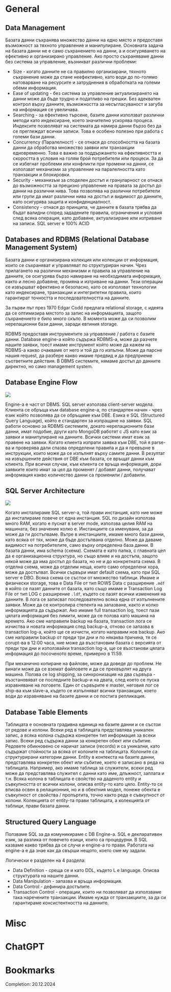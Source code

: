 # General
## Data Management
Базата данни съхранява множество данни на едно място и предоставя възможност за тяхното управление и манипулиране. Основната задача на базата данни не е само съхранението на данни, а и осигуряването на ефективно и организирано управление. Ако просто съхраняваме данни без система за управление, възникват различни проблеми:
- Size - когато данните не са правилно организирани, тяхното съхранение може да стане неефективно, като води до по-голямо натоварване на ресурсите и затруднения в обработката на големи обеми информация.
- Ease of updating - без система за управление актуализирането на данни може да бъде трудно и податливо на грешки. Без адекватен контрол върху данните, възможността за несъгласуваност и загуба на информация се увеличава.
- Searching - за ефективно търсене, базите данни използват различни методи като индексиране, което значително ускорява процеса. Индексите позволяват на системата да намира данни бързо без да се преглеждат всички записи. Това е особено полезно при работа с големи бази данни.
- Concurrency (Паралелност) - се отнася до способността на базата данни да обработва множество заявки или транзакции едновременно. Това е важно за поддържането на ефективността и скоростта в условия на голям брой потребители или процеси. За да се избегнат проблеми или конфликти при промени на данни, се използват механизми за управление на паралелността като транзакции и блокировки.
- Security - механизъм за споделен достъп и грануларност се отнася до възможността за прецизно управление на правата за достъп до данни на различни нива. Това позволява на различни потребители или групи да имат различни нива на достъп и видимост до данните, като осигурява защита и конфиденциалност.
- Consistency - отнася до принципа, че данните в базата трябва да бъдат валидни според зададените правила, ограничения и условия след всяка операция, като добавяне, актуализиране или изтриване на записи. SQL server е 100% ACID
## Databases and RDBMS (Relational Database Management System)
Базата данни е организирана колекция или колекции от информация, които се съхраняват и управляват по структуриран начин. Чрез прилагането на различни механизми и правила за управление на данните, се осигурява бързо намиране на необходимата информация, както и лесно добавяне, промяна и изтриване на данни. Тези операции се извършват ефективно и безопасно, като се използват технологии като индексиране, транзакции и интегритетни правила, които гарантират точността и последователността на данните.

За първи път през 1970 Edgar Codd предлага relational storage, с идеята да се оптимизира мястото за запис на информацията, защото съхранението е било много скъпо. В момента може да си позволим нерелационни бази данни, заради евтиния storage.

RDBMS предоставя инструментите за управление / работа с базите данни. Database engine-a който съдържа RDBMS-a, може да разчете нашите заявки, тоест имаме инструмент който може да кажем на RDBMS-a какво очакваме от него и той да го изпълни. Може да парсне нашия request, да разбере какво имаме предвид и да предприеме съответните действия. В DBMS системите, нямаме достъп до данните директно, но само management system.
## Database Engine Flow
![](Pasted%20image%2020241218213017.png)

Engine-a е част от DBMS. SQL server използва client-server модела. Клиента се обръща към database engine-a, по стандартен начин - чрез език който позволява да се обръщаме към DBE. Езика е SQL (Structured Query Language), който е стандартен за изпращане на заявки. SQL работи основно за RDBMS системите, докато нерелационните бази данни, имат подобие, други като MongoDB работят с JS като език за заявки и манипулиране на данните. Всички системи имат език за правене на заявки.
Когато клиента изпрати заявка към DBE, той я parse-ва и проверява дали спазва определени правила и да я превърне в инструкции, които може да се изпълнят върху самите данни. В резултат на извършените действия от DBE към базата, се връщат данни към клиента. 
При всички случаи, към клиента се връща информация, дори заявките които имат за цел да променят / добавят данни, получават информация какво количество данни са променили / добавили.
## SQL Server Architecture
![](Pasted%20image%2020241218212940.png)

Когато инсталираме SQL server-a, той прави инстанция, като ние може да инсталираме повече от една инстанция. SQL по дизайн използва много RAM, когато е пуснат в server mode, използва целия RAM на машината, без значение колко е. Инстанциите са именувани, за да може да ги достъпваме.
Вътре в инстанциите, имаме много бази данни, като всяка от тях, може да бъде достъпвана отделно. Може да даваме видимост на потребителите, само върху определена база данни.
В базата данни, има schema (схема). Схемата е като папка, с главната цел да е организационна структура, но също влияе и на достъпа, защото някой може да има достъп до базата, но не и до конкретната схема. В отделна схема, може да отделим неща, които само определени хора, може да достъпват. Всички сървъри имат default схема, като при SQL server е DBO.
Всяка схема се състои от множество таблици.
Имаме и физически storage, това е Data File от тип ROWS Data с разширение `.mdf` в който се пазят данните от базата, като също имаме и Transaction Log File от тип LOG с разширение `.ldf`, където се пазят всички изменения на данните. В лога се записват последователно всяка една от изпълнените заявки. Може да се контролира степента на запазване, както и колко информацията да съдържат. Ако имаме full transaction log, тоест пази цялата информация без лимити, може да се ползва като машина на времето. Ако сме направили backup на базата, transaction лога се изчиства и новата информация след backup-a, отново се запазва в transaction log-a, който ще се изчисти, когато направим нов backup. Ако сме направили backup от преди три дни и по някаква причина, тя се corupt-ва в 12:00 часа, ние може да възстановим базата с версията от преди три дни и използвайки transaction log-a, ще се възстанови цялата информация до посоченото време, примерно в 11:59.

При механично копиране на файлове, може да доведе до проблем. Не винаги може да се вземат файловете и да се прехвърлят на друга машина. Ползва се log shipping, за синхронизация на два сървъра - възстановяват се последните backup-и на двата, след което се пуска изравняване на логовете. Един от сървърите е master, неговия лог сe ship-ва към slave-a, където се изпълняват всички транзакции, което води до изравняване на базите данни и се постига репликация.
## Database Table Elements
Таблицата е основната градивна единица на базите данни и се състои от редове и колони. 
Всеки ред в таблицата представлява уникален запис, а всяка колона съдържа конкретен тип информация за всеки запис. Всеки ред съдържа данни за конкретен обект или събитие. Редовете обикновено се наричат записи (records) и са уникални, като съдържат стойности за всяка от колоните на таблицата.
Колоните са структурирани категории данни.
Entity в контекста на базите данни, представлява конкретен обект или събитие, което е записано в реда на таблицата. Например, ако имаме таблица за служители, всеки ред може да представлява служител с данни като име, длъжност, заплата и т.н. Всяка колона в таблицата е свойство на даденото entity и съвкупността от всички колони, описва entity-то като цяло. Entity-то се вписва освен в релационния, но и в обектния модел, понеже обекта е съвкупност от свойства / пропъртита, точно както реда е съвкупност от колони.
Колекцията от entity-та прави таблицата, а колекцията от таблици, прави базата данни.
## Structured Query Language
Ползваме SQL за да комуникираме с DB Engine-a.
SQL е декларативен език, за разлика от повечето езици, които са процедурни. В SQL казваме какво трябва да се случи и engine-a го прави. Работата на engine-a е да знае как да свърши нещото, което сме му задали.

Логически е разделен на 4 раздела:
- Data Definition - среща се и като DDL, където L е language. Описва структурата на нашите данни.
- Data Manipulation - запазва и връща информация.
- Data Control - дефинира достъпите.
- Transaction Control - операции, които ни позволяват да използваме така наречените транзакции. Имаме нужда от транзакциите, за да си гарантираме консистентността на данните.
# Misc

# ChatGPT

# Bookmarks

Completion: 20.12.2024